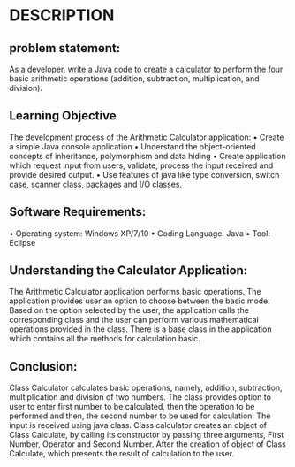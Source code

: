 # DESCRIPTION

## problem statement:

As a developer, write a Java code to create a calculator to perform the four basic arithmetic operations (addition, subtraction, multiplication, and division).

## Learning Objective
The development process of the Arithmetic Calculator application:
•	Create a simple Java console application
•	Understand the object-oriented concepts of inheritance, polymorphism and data hiding 
•	Create application which request input from users, validate, process the input received and provide desired output.
•	Use features of java like type conversion, switch case, scanner class, packages and I/O classes.

## Software Requirements:
•	Operating system: Windows XP/7/10
•	Coding Language: Java
•	Tool: Eclipse

## Understanding the Calculator Application:
The Arithmetic Calculator application performs basic operations. The application provides user an option to choose between the basic mode. Based on the option selected by the user, the application calls the corresponding class and the user can perform various mathematical operations provided in the class. There is a base class in the application which contains all the methods for calculation basic. 

## Conclusion:
Class Calculator calculates basic operations, namely, addition, subtraction, multiplication and division of two numbers. The class provides option to user to enter first number to be calculated, then the operation to be performed and then, the second number to be used for calculation. The input is received using java class. Class calculator creates an object of Class Calculate, by calling its constructor by passing three arguments, First Number, Operator and Second Number. After the creation of object of Class Calculate, which presents the result of calculation to the user. 
